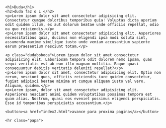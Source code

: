 <!DOCTYPE html>
<html lang="pt-br">

<head>
    <meta charset="UTF-8">
    <meta name="viewport" content="width=device-width, initial-scale=1.0">
    <link rel="stylesheet" href="styyle.css">
    <title>Duda</title>
</head>

<body>

    <h1>Duda</h1>
    <h2>duda faz o L </h2>
    <p>Lorem ipsum dolor sit amet consectetur adipisicing elit. Consectetur cumque doloribus temporibus quia! Voluptas dicta aperiam odit quidem illum, ex aut dolorum beatae unde officiis repellat, odio ea quo reiciendis.</p>
    <p>Lorem ipsum dolor sit amet consectetur adipisicing elit. Asperiores necessitatibus quia, ducimus non eligendi ipsa modi soluta sint, assumenda maxime similique iusto unde veniam accusantium sapiente earum praesentium nesciunt totam.</p>

    <p class="dudaboboca">Lorem ipsum dolor sit amet consectetur adipisicing elit. Laboriosam tempora odit dolorem nemo ipsam, quas sequi veritatis est ab eum illo magnam mollitia. Eaque quasi consequuntur debitis veritatis deleniti repellat?</p>
    <p>Lorem ipsum dolor sit amet, consectetur adipisicing elit. Optio non rerum, nesciunt quos, officiis reiciendis iure quidem consectetur, fugiat adipisci beatae minima at cumque aliquam iusto vel vero. Aliquam, quidem.</p>
    <p>Lorem ipsum, dolor sit amet consectetur adipisicing elit. Asperiores nesciunt animi quidem voluptatibus possimus tempora est quam alias. Nostrum, quasi eos eveniet possimus eligendi perspiciatis. Esse id temporibus perspiciatis accusantium.</p>

    <button><a href="index2.html">avance para proxima pagina</a></button>

    <hr class="papa">


</body>

</html>
